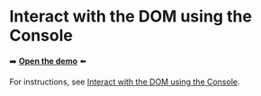 # Interact with the DOM using the Console

➡️ **[Open the demo](https://microsoftedge.github.io/Demos/devtools-console-dom-interactions/)** ⬅️

For instructions, see [Interact with the DOM using the Console](https://learn.microsoft.com/microsoft-edge/devtools/console/console-dom-interaction).
